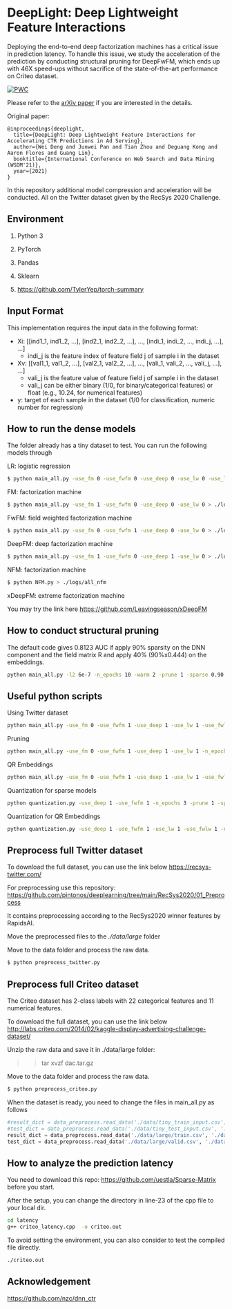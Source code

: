 # DeepLight: Deep Lightweight Feature Interactions

Deploying the end-to-end deep factorization machines has a critical issue in prediction latency. To handle this issue, we study the acceleration of the prediction by conducting structural pruning for DeepFwFM, which ends up with 46X speed-ups without sacrifice of the state-of-the-art performance on Criteo dataset.

[![PWC](https://img.shields.io/endpoint.svg?url=https://paperswithcode.com/badge/a-sparse-deep-factorization-machine-for/click-through-rate-prediction-on-criteo)](https://paperswithcode.com/sota/click-through-rate-prediction-on-criteo?p=a-sparse-deep-factorization-machine-for)

Please refer to the [arXiv paper](https://arxiv.org/pdf/2002.06987.pdf) if you are interested in the details.

Original paper:
```
@inproceedings{deeplight,
  title={DeepLight: Deep Lightweight Feature Interactions for Accelerating CTR Predictions in Ad Serving},
  author={Wei Deng and Junwei Pan and Tian Zhou and Deguang Kong and Aaron Flores and Guang Lin},
  booktitle={International Conference on Web Search and Data Mining (WSDM'21)},
  year={2021}
}
```

In this repository additional model compression and acceleration will be conducted. All on the Twitter dataset given by the RecSys 2020 Challenge.


## Environment

1. Python 3

2. PyTorch

3. Pandas

4. Sklearn

5. https://github.com/TylerYep/torch-summary

## Input Format

This implementation requires the input data in the following format:

- Xi: [[ind1_1, ind1_2, ...], [ind2_1, ind2_2, ...], ..., [indi_1, indi_2, ..., indi_j, ...], ...]
    - indi_j is the feature index of feature field j of sample i in the dataset
- Xv: [[val1_1, val1_2, ...], [val2_1, val2_2, ...], ..., [vali_1, vali_2, ..., vali_j, ...], ...]
    - vali_j is the feature value of feature field j of sample i in the dataset
    - vali_j can be either binary (1/0, for binary/categorical features) or float (e.g., 10.24, for numerical features)
- y: target of each sample in the dataset (1/0 for classification, numeric number for regression)


## How to run the dense models

The folder already has a tiny dataset to test. You can run the following models through

LR: logistic regression
```bash
$ python main_all.py -use_fm 0 -use_fwfm 0 -use_deep 0 -use_lw 0 -use_logit 1 > ./logs/all_logistic_regression
```

FM: factorization machine

```bash
$ python main_all.py -use_fm 1 -use_fwfm 0 -use_deep 0 -use_lw 0 > ./logs/all_fm_vanilla
```

FwFM: field weighted factorization machine

```bash
$ python main_all.py -use_fm 0 -use_fwfm 1 -use_deep 0 -use_lw 0 > ./logs/all_fwfm_vanilla
```

DeepFM: deep factorization machine

```bash
$ python main_all.py -use_fm 1 -use_fwfm 0 -use_deep 1 -use_lw 0 > ./logs/all_deepfm_vanilla
```

NFM: factorization machine

```bash
$ python NFM.py > ./logs/all_nfm
```

xDeepFM: extreme factorization machine

You may try the link here https://github.com/Leavingseason/xDeepFM


## How to conduct structural pruning


The default code gives 0.8123 AUC if apply 90% sparsity on the DNN component and the field matrix R and apply 40% (90%x0.444) on the embeddings.

```bash
python main_all.py -l2 6e-7 -n_epochs 10 -warm 2 -prune 1 -sparse 0.90  -prune_deep 1 -prune_fm 1 -prune_r 1 -use_fwlw 1 -emb_r 0.444 -emb_corr 1. > ./logs/deepfwfm_l2_6e_7_prune_all_and_r_warm_2_sparse_0.90_emb_r_0.444_emb_corr_1
```

## Useful python scripts

Using Twitter dataset
```bash
python main_all.py -use_fm 0 -use_fwfm 1 -use_deep 1 -use_lw 1 -use_fwlw 1 -use_cuda 1 -n_epochs 1 -dataset twitter -twitter_category like 
```

Pruning
```bash
python main_all.py -use_fm 0 -use_fwfm 1 -use_deep 1 -use_lw 1 -n_epochs 10 -dataset tiny-criteo -use_cuda 1 -prune 1 -l2 6e-7 -warm 2 -sparse 0.9 -prune_deep 1 -prune_fm 1 -prune_r 1 -use_fwlw 1 -emb_r 0.444 -emb_corr 1.
```

QR Embeddings
```bash
python main_all.py -use_fm 0 -use_fwfm 1 -use_deep 1 -use_lw 1 -use_fwlw 1 -use_cuda 1 -n_epochs 3 -dataset criteo -embedding_bag 1 -qr_flag 1
```

Quantization for sparse models
```bash
python quantization.py -use_deep 1 -use_fwfm 1 -n_epochs 3 -prune 1 -sparse 0.90 -use_fwlw 1 -save_model_path ./saved_models/full_pruned_DeepFwFM_l2_6e-07_sparse_0.9_seed_0 -dynamic_quantization 0 -quantization_aware 0 -static_quantization 1
```

Quantization for QR Embeddings
```bash
python quantization.py -use_deep 1 -use_fwfm 1 -use_lw 1 -use_fwlw 1 -n_epochs 3 -save_model_path ./saved_models/full_DeepFwFM_l2_3e-07_qr -dynamic_quantization 0 -quantization_aware 0 -static_quantization 1 -embedding_bag 1 -qr_flag 1
```

## Preprocess full Twitter dataset

To download the full dataset, you can use the link below
https://recsys-twitter.com/

For preprocessing use this repository:
https://github.com/pintonos/deeplearning/tree/main/RecSys2020/01_Preprocess

It contains preprocessing according to the RecSys2020 winner features by RapidsAI.

Move the preprocessed files to the *./data/large* folder

Move to the data folder and process the raw data.
```bash
$ python preprocess_twitter.py
```

## Preprocess full Criteo dataset

The Criteo dataset has 2-class labels with 22 categorical features and 11 numerical features.

To download the full dataset, you can use the link below
http://labs.criteo.com/2014/02/kaggle-display-advertising-challenge-dataset/

Unzip the raw data and save it in ./data/large folder:
>> tar xvzf dac.tar.gz

Move to the data folder and process the raw data.
```bash
$ python preprocess_criteo.py
```

When the dataset is ready, you need to change the files in main_all.py as follows
```py
#result_dict = data_preprocess.read_data('./data/tiny_train_input.csv', './data/category_emb', criteo_num_feat_dim, feature_dim_start=0, dim=39)
#test_dict = data_preprocess.read_data('./data/tiny_test_input.csv', './data/category_emb', criteo_num_feat_dim, feature_dim_start=0, dim=39)
result_dict = data_preprocess.read_data('./data/large/train.csv', './data/large/criteo_feature_map', criteo_num_feat_dim, feature_dim_start=1, dim=39)
test_dict = data_preprocess.read_data('./data/large/valid.csv', './data/large/criteo_feature_map', criteo_num_feat_dim, feature_dim_start=1, dim=39)
```





## How to analyze the prediction latency

You need to download this repo: https://github.com/uestla/Sparse-Matrix before you start.

After the setup, you can change the directory in line-23 of the cpp file to your local dir.

```bash
cd latency
g++ criteo_latency.cpp  -o criteo.out
```


To avoid setting the environment, you can also consider to test the compiled file directly.

```bash
./criteo.out
```



## Acknowledgement

https://github.com/nzc/dnn_ctr
